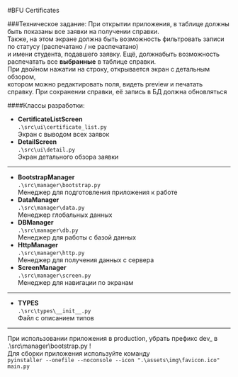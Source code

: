 #BFU Certificates

###Техническое задание:
При открытии приложения, в таблице должны быть показаны все заявки на получении справки.<br>
Также, на этом экране должна быть возможность фильтровать записи по статусу (распечатано / не распечатано)<br> 
и имени студента, подавшего заявку.
Ещё, должнабыть возможность распечатать все **выбранные** в таблице справки.<br>
При двойном нажатии на строку, открывается экран с детальным обзором,<br>
 котором можно редактировать поля, видеть preview и печатать справку.
При сохранении справки, её запись в БД должна обновляться


####Классы разработки:
* **CertificateListScreen** <br> 
```.\src\ui\certificate_list.py``` <br>
Экран с выводом всех заявок
* **DetailScreen** <br> 
```.\src\ui\detail.py``` <br>
Экран детального обзора заявки
---
* **BootstrapManager** <br> 
```.\src\manager\bootstrap.py``` <br>
Менеджер для подготовления приложения к работе
* **DataManager** <br> 
```.\src\manager\data.py``` <br>
Менеджер глобальных данных
* **DBManager** <br> 
```.\src\manager\db.py``` <br>
Менеджер для работы с базой данных
* **HttpManager** <br> 
```.\src\manager\http.py``` <br>
Менеджер для получения данных с сервера
* **ScreenManager** <br> 
```.\src\manager\screen.py``` <br>
Менеджер для навигации по экранам
---
* **TYPES** <br> 
```.\src\types\__init__.py``` <br>
Файл с описанием типов 

---
При использовании приложения в production, убрать префикс dev_ в .\src\manager\bootstrap.py !
<br>
Для сборки приложения используйте команду<br>
```pyinstaller --onefile --noconsole --icon ".\assets\img\favicon.ico" main.py```